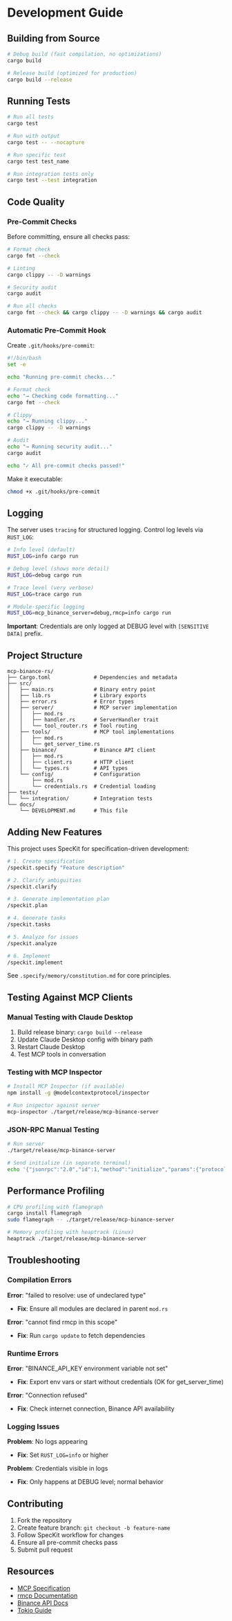 # Development Guide

## Building from Source

```bash
# Debug build (fast compilation, no optimizations)
cargo build

# Release build (optimized for production)
cargo build --release
```

## Running Tests

```bash
# Run all tests
cargo test

# Run with output
cargo test -- --nocapture

# Run specific test
cargo test test_name

# Run integration tests only
cargo test --test integration
```

## Code Quality

### Pre-Commit Checks

Before committing, ensure all checks pass:

```bash
# Format check
cargo fmt --check

# Linting
cargo clippy -- -D warnings

# Security audit
cargo audit

# Run all checks
cargo fmt --check && cargo clippy -- -D warnings && cargo audit
```

### Automatic Pre-Commit Hook

Create `.git/hooks/pre-commit`:

```bash
#!/bin/bash
set -e

echo "Running pre-commit checks..."

# Format check
echo "→ Checking code formatting..."
cargo fmt --check

# Clippy
echo "→ Running clippy..."
cargo clippy -- -D warnings

# Audit
echo "→ Running security audit..."
cargo audit

echo "✓ All pre-commit checks passed!"
```

Make it executable:
```bash
chmod +x .git/hooks/pre-commit
```

## Logging

The server uses `tracing` for structured logging. Control log levels via `RUST_LOG`:

```bash
# Info level (default)
RUST_LOG=info cargo run

# Debug level (shows more detail)
RUST_LOG=debug cargo run

# Trace level (very verbose)
RUST_LOG=trace cargo run

# Module-specific logging
RUST_LOG=mcp_binance_server=debug,rmcp=info cargo run
```

**Important**: Credentials are only logged at DEBUG level with `[SENSITIVE DATA]` prefix.

## Project Structure

```
mcp-binance-rs/
├── Cargo.toml              # Dependencies and metadata
├── src/
│   ├── main.rs             # Binary entry point
│   ├── lib.rs              # Library exports
│   ├── error.rs            # Error types
│   ├── server/             # MCP server implementation
│   │   ├── mod.rs
│   │   ├── handler.rs      # ServerHandler trait
│   │   └── tool_router.rs  # Tool routing
│   ├── tools/              # MCP tool implementations
│   │   ├── mod.rs
│   │   └── get_server_time.rs
│   ├── binance/            # Binance API client
│   │   ├── mod.rs
│   │   ├── client.rs       # HTTP client
│   │   └── types.rs        # API types
│   └── config/             # Configuration
│       ├── mod.rs
│       └── credentials.rs  # Credential loading
├── tests/
│   └── integration/        # Integration tests
└── docs/
    └── DEVELOPMENT.md      # This file
```

## Adding New Features

This project uses SpecKit for specification-driven development:

```bash
# 1. Create specification
/speckit.specify "Feature description"

# 2. Clarify ambiguities
/speckit.clarify

# 3. Generate implementation plan
/speckit.plan

# 4. Generate tasks
/speckit.tasks

# 5. Analyze for issues
/speckit.analyze

# 6. Implement
/speckit.implement
```

See `.specify/memory/constitution.md` for core principles.

## Testing Against MCP Clients

### Manual Testing with Claude Desktop

1. Build release binary: `cargo build --release`
2. Update Claude Desktop config with binary path
3. Restart Claude Desktop
4. Test MCP tools in conversation

### Testing with MCP Inspector

```bash
# Install MCP Inspector (if available)
npm install -g @modelcontextprotocol/inspector

# Run inspector against server
mcp-inspector ./target/release/mcp-binance-server
```

### JSON-RPC Manual Testing

```bash
# Run server
./target/release/mcp-binance-server

# Send initialize (in separate terminal)
echo '{"jsonrpc":"2.0","id":1,"method":"initialize","params":{"protocolVersion":"2024-11-05","capabilities":{},"clientInfo":{"name":"Test","version":"1.0.0"}}}' | ./target/release/mcp-binance-server
```

## Performance Profiling

```bash
# CPU profiling with flamegraph
cargo install flamegraph
sudo flamegraph -- ./target/release/mcp-binance-server

# Memory profiling with heaptrack (Linux)
heaptrack ./target/release/mcp-binance-server
```

## Troubleshooting

### Compilation Errors

**Error**: "failed to resolve: use of undeclared type"
- **Fix**: Ensure all modules are declared in parent `mod.rs`

**Error**: "cannot find rmcp in this scope"
- **Fix**: Run `cargo update` to fetch dependencies

### Runtime Errors

**Error**: "BINANCE_API_KEY environment variable not set"
- **Fix**: Export env vars or start without credentials (OK for get_server_time)

**Error**: "Connection refused"
- **Fix**: Check internet connection, Binance API availability

### Logging Issues

**Problem**: No logs appearing
- **Fix**: Set `RUST_LOG=info` or higher

**Problem**: Credentials visible in logs
- **Fix**: Only happens at DEBUG level; normal behavior

## Contributing

1. Fork the repository
2. Create feature branch: `git checkout -b feature-name`
3. Follow SpecKit workflow for changes
4. Ensure all pre-commit checks pass
5. Submit pull request

## Resources

- [MCP Specification](https://spec.modelcontextprotocol.io/)
- [rmcp Documentation](https://docs.rs/rmcp)
- [Binance API Docs](https://binance-docs.github.io/apidocs/spot/en/)
- [Tokio Guide](https://tokio.rs/tokio/tutorial)
